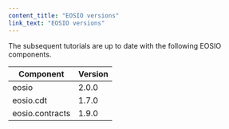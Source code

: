 ```yaml
---
content_title: "EOSIO versions"
link_text: "EOSIO versions"
---
```


The subsequent tutorials are up to date with the following EOSIO components.

| Component | Version |
| ------ | ------ |
| eosio | 2.0.0 |
| eosio.cdt | 1.7.0 |
| eosio.contracts | 1.9.0 |

